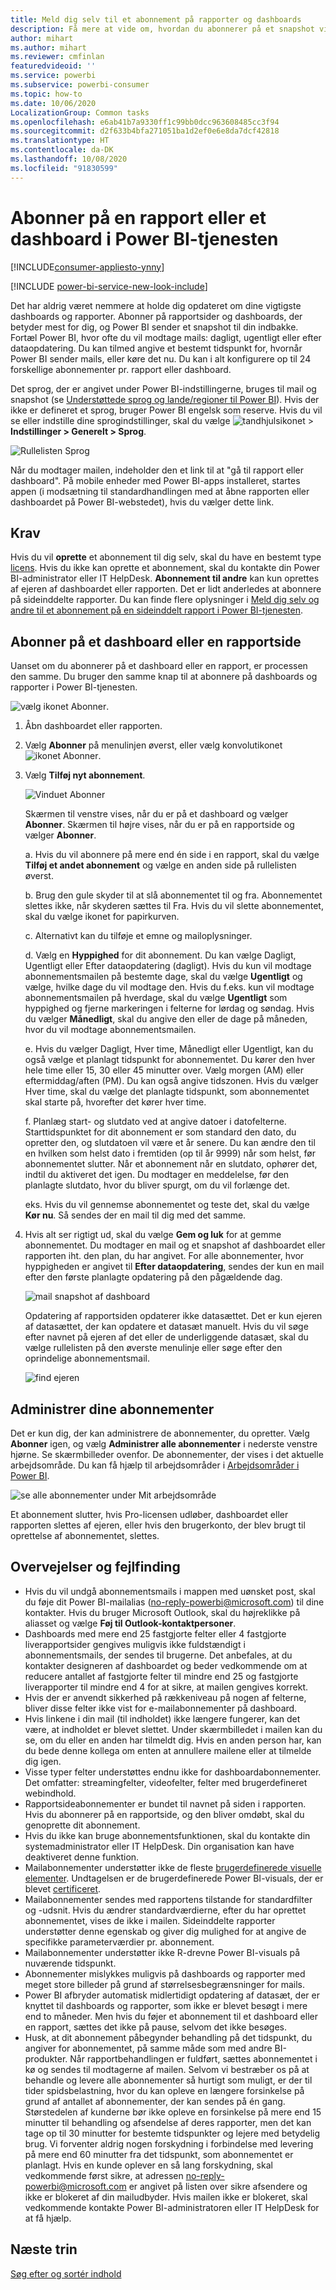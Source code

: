 ```yaml
---
title: Meld dig selv til et abonnement på rapporter og dashboards
description: Få mere at vide om, hvordan du abonnerer på et snapshot via mail af en rapport eller et dashboard i Power BI.
author: mihart
ms.author: mihart
ms.reviewer: cmfinlan
featuredvideoid: ''
ms.service: powerbi
ms.subservice: powerbi-consumer
ms.topic: how-to
ms.date: 10/06/2020
LocalizationGroup: Common tasks
ms.openlocfilehash: e6ab41b7a9330ff1c99bb0dcc963608485cc3f94
ms.sourcegitcommit: d2f633b4bfa271051ba1d2ef0e6e8da7dcf42818
ms.translationtype: HT
ms.contentlocale: da-DK
ms.lasthandoff: 10/08/2020
ms.locfileid: "91830599"
---
```

# <a name="subscribe-to-a-report-or-dashboard-in-the-power-bi-service"></a>Abonner på en rapport eller et dashboard i Power BI-tjenesten 

[!INCLUDE[consumer-appliesto-ynny](../includes/consumer-appliesto-ynny.md)]

[!INCLUDE [power-bi-service-new-look-include](../includes/power-bi-service-new-look-include.md)]

Det har aldrig været nemmere at holde dig opdateret om dine vigtigste dashboards og rapporter. Abonner på rapportsider og dashboards, der betyder mest for dig, og Power BI sender et snapshot til din indbakke. Fortæl Power BI, hvor ofte du vil modtage mails: dagligt, ugentligt eller efter dataopdatering. Du kan tilmed angive et bestemt tidspunkt for, hvornår Power BI sender mails, eller køre det nu.  Du kan i alt konfigurere op til 24 forskellige abonnementer pr. rapport eller dashboard.

Det sprog, der er angivet under Power BI-indstillingerne, bruges til mail og snapshot (se [Understøttede sprog og lande/regioner til Power BI](../fundamentals/supported-languages-countries-regions.md)). Hvis der ikke er defineret et sprog, bruger Power BI engelsk som reserve. Hvis du vil se eller indstille dine sprogindstillinger, skal du vælge ![tandhjulsikonet](./media/end-user-subscribe/power-bi-settings-icon.png) > **Indstillinger > Generelt > Sprog**. 

![Rullelisten Sprog](./media/end-user-subscribe/power-bi-languages.png)

Når du modtager mailen, indeholder den et link til at "gå til rapport eller dashboard". På mobile enheder med Power BI-apps installeret, startes appen (i modsætning til standardhandlingen med at åbne rapporten eller dashboardet på Power BI-webstedet), hvis du vælger dette link.


## <a name="requirements"></a>Krav
Hvis du vil **oprette** et abonnement til dig selv, skal du have en bestemt type [licens](end-user-license.md). Hvis du ikke kan oprette et abonnement, skal du kontakte din Power BI-administrator eller IT HelpDesk. **Abonnement til andre** kan kun oprettes af ejeren af dashboardet eller rapporten. Det er lidt anderledes at abonnere på sideinddelte rapporter. Du kan finde flere oplysninger i [Meld dig selv og andre til et abonnement på en sideinddelt rapport i Power BI-tjenesten](paginated-reports-subscriptions.md). 

## <a name="subscribe-to-a-dashboard-or-a-report-page"></a>Abonner på et dashboard eller en rapportside
Uanset om du abonnerer på et dashboard eller en rapport, er processen den samme. Du bruger den samme knap til at abonnere på dashboards og rapporter i Power BI-tjenesten.
 
![vælg ikonet Abonner](./media/end-user-subscribe/power-bi-subscribe.png).

1. Åbn dashboardet eller rapporten.
2. Vælg **Abonner** på menulinjen øverst, eller vælg konvolutikonet ![ikonet Abonner](./media/end-user-subscribe/power-bi-icon-envelope.png).    
1. Vælg **Tilføj nyt abonnement**.
   


   ![Vinduet Abonner](./media/end-user-subscribe/power-bi-emails-numbered.png)
    
    Skærmen til venstre vises, når du er på et dashboard og vælger **Abonner**. Skærmen til højre vises, når du er på en rapportside og vælger **Abonner**. 
    
    a. Hvis du vil abonnere på mere end én side i en rapport, skal du vælge **Tilføj et andet abonnement** og vælge en anden side på rullelisten øverst.

    b. Brug den gule skyder til at slå abonnementet til og fra.  Abonnementet slettes ikke, når skyderen sættes til Fra. Hvis du vil slette abonnementet, skal du vælge ikonet for papirkurven.

    c. Alternativt kan du tilføje et emne og mailoplysninger. 

    d. Vælg en **Hyppighed** for dit abonnement.  Du kan vælge Dagligt, Ugentligt eller Efter dataopdatering (dagligt).  Hvis du kun vil modtage abonnementsmailen på bestemte dage, skal du vælge **Ugentligt** og vælge, hvilke dage du vil modtage den.  Hvis du f.eks. kun vil modtage abonnementsmailen på hverdage, skal du vælge **Ugentligt** som hyppighed og fjerne markeringen i felterne for lørdag og søndag. Hvis du vælger **Månedligt**, skal du angive den eller de dage på måneden, hvor du vil modtage abonnementsmailen.   

    e. Hvis du vælger Dagligt, Hver time, Månedligt eller Ugentligt, kan du også vælge et planlagt tidspunkt for abonnementet. Du kører den hver hele time eller 15, 30 eller 45 minutter over. Vælg morgen (AM) eller eftermiddag/aften (PM). Du kan også angive tidszonen. Hvis du vælger Hver time, skal du vælge det planlagte tidspunkt, som abonnementet skal starte på, hvorefter det kører hver time.  

    f. Planlæg start- og slutdato ved at angive datoer i datofelterne. Starttidspunktet for dit abonnement er som standard den dato, du opretter den, og slutdatoen vil være et år senere. Du kan ændre den til en hvilken som helst dato i fremtiden (op til år 9999) når som helst, før abonnementet slutter. Når et abonnement når en slutdato, ophører det, indtil du aktiveret det igen.  Du modtager en meddelelse, før den planlagte slutdato, hvor du bliver spurgt, om du vil forlænge det.     

    eks. Hvis du vil gennemse abonnementet og teste det, skal du vælge **Kør nu**.  Så sendes der en mail til dig med det samme. 

3. Hvis alt ser rigtigt ud, skal du vælge **Gem og luk** for at gemme abonnementet. Du modtager en mail og et snapshot af dashboardet eller rapporten iht. den plan, du har angivet. For alle abonnementer, hvor hyppigheden er angivet til **Efter dataopdatering**, sendes der kun en mail efter den første planlagte opdatering på den pågældende dag.
   
   ![mail snapshot af dashboard](media/end-user-subscribe/power-bi-subscription-email.png)
   
    Opdatering af rapportsiden opdaterer ikke datasættet. Det er kun ejeren af datasættet, der kan opdatere et datasæt manuelt. Hvis du vil søge efter navnet på ejeren af det eller de underliggende datasæt, skal du vælge rullelisten på den øverste menulinje eller søge efter den oprindelige abonnementsmail.
   
    ![find ejeren](./media/end-user-subscribe/power-bi-owner.png)


## <a name="manage-your-subscriptions"></a>Administrer dine abonnementer
Det er kun dig, der kan administrere de abonnementer, du opretter. Vælg **Abonner** igen, og vælg **Administrer alle abonnementer** i nederste venstre hjørne. Se skærmbilleder ovenfor. De abonnementer, der vises i det aktuelle arbejdsområde. Du kan få hjælp til arbejdsområder i [Arbejdsområder i Power BI](end-user-workspaces.md). 

![se alle abonnementer under Mit arbejdsområde](./media/end-user-subscribe/power-bi-manage-subscriptions.png)

Et abonnement slutter, hvis Pro-licensen udløber, dashboardet eller rapporten slettes af ejeren, eller hvis den brugerkonto, der blev brugt til oprettelse af abonnementet, slettes.

## <a name="considerations-and-troubleshooting"></a>Overvejelser og fejlfinding
* Hvis du vil undgå abonnementsmails i mappen med uønsket post, skal du føje dit Power BI-mailalias (no-reply-powerbi@microsoft.com) til dine kontakter. Hvis du bruger Microsoft Outlook, skal du højreklikke på aliasset og vælge **Føj til Outlook-kontaktpersoner**. 
* Dashboards med mere end 25 fastgjorte felter eller 4 fastgjorte liverapportsider gengives muligvis ikke fuldstændigt i abonnementsmails, der sendes til brugerne. Det anbefales, at du kontakter designeren af dashboardet og beder vedkommende om at reducere antallet af fastgjorte felter til mindre end 25 og fastgjorte liverapporter til mindre end 4 for at sikre, at mailen gengives korrekt.  
* Hvis der er anvendt sikkerhed på rækkeniveau på nogen af felterne, bliver disse felter ikke vist for e-mailabonnementer på dashboard.  
* Hvis linkene i din mail (til indholdet) ikke længere fungerer, kan det være, at indholdet er blevet slettet. Under skærmbilledet i mailen kan du se, om du eller en anden har tilmeldt dig. Hvis en anden person har, kan du bede denne kollega om enten at annullere mailene eller at tilmelde dig igen.
* Visse typer felter understøttes endnu ikke for dashboardabonnementer. Det omfatter: streamingfelter, videofelter, felter med brugerdefineret webindhold. 
* Rapportsideabonnementer er bundet til navnet på siden i rapporten. Hvis du abonnerer på en rapportside, og den bliver omdøbt, skal du genoprette dit abonnement.
* Hvis du ikke kan bruge abonnementsfunktionen, skal du kontakte din systemadministrator eller IT HelpDesk. Din organisation kan have deaktiveret denne funktion.  
* Mailabonnementer understøtter ikke de fleste [brugerdefinerede visuelle elementer](../developer/visuals/power-bi-custom-visuals.md).  Undtagelsen er de brugerdefinerede Power BI-visuals, der er blevet [certificeret](../developer/visuals/power-bi-custom-visuals-certified.md).    
* Mailabonnementer sendes med rapportens tilstande for standardfilter og -udsnit. Hvis du ændrer standardværdierne, efter du har oprettet abonnementet, vises de ikke i mailen. Sideinddelte rapporter understøtter denne egenskab og giver dig mulighed for at angive de specifikke parameterværdier pr. abonnement.  
* Mailabonnementer understøtter ikke R-drevne Power BI-visuals på nuværende tidspunkt.  
* Abonnementer mislykkes muligvis på dashboards og rapporter med meget store billeder på grund af størrelsesbegrænsninger for mails.    
* Power BI afbryder automatisk midlertidigt opdatering af datasæt, der er knyttet til dashboards og rapporter, som ikke er blevet besøgt i mere end to måneder.  Men hvis du føjer et abonnement til et dashboard eller en rapport, sættes det ikke på pause, selvom det ikke besøges.
* Husk, at dit abonnement påbegynder behandling på det tidspunkt, du angiver for abonnementet, på samme måde som med andre BI-produkter.  Når rapportbehandlingen er fuldført, sættes abonnementet i kø og sendes til modtagerne af mailen.  Selvom vi bestræber os på at behandle og levere alle abonnementer så hurtigt som muligt, er der til tider spidsbelastning, hvor du kan opleve en længere forsinkelse på grund af antallet af abonnementer, der kan sendes på én gang.  Størstedelen af kunderne bør ikke opleve en forsinkelse på mere end 15 minutter til behandling og afsendelse af deres rapporter, men det kan tage op til 30 minutter for bestemte tidspunkter og lejere med betydelig brug.  Vi forventer aldrig nogen forskydning i forbindelse med levering på mere end 60 minutter fra det tidspunkt, som abonnementet er planlagt.  Hvis en kunde oplever en så lang forskydning, skal vedkommende først sikre, at adressen no-reply-powerbi@microsoft.com er angivet på listen over sikre afsendere og ikke er blokeret af din mailudbyder.  Hvis mailen ikke er blokeret, skal vedkommende kontakte Power BI-administratoren eller IT HelpDesk for at få hjælp.

## <a name="next-steps"></a>Næste trin

[Søg efter og sortér indhold](end-user-search-sort.md)
